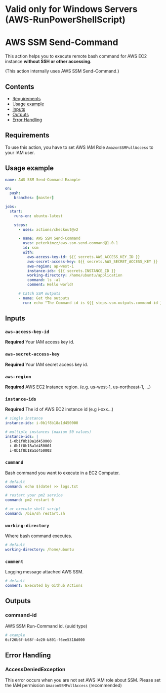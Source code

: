 # Valid only for Windows Servers (AWS-RunPowerShellScript)

# AWS SSM Send-Command

This action helps you to execute remote bash command for AWS EC2 instance **without SSH or other accessing**. 

(This action internally uses AWS SSM Send-Command.)

## Contents
- [Requirements](#Requirements)
- [Usage example](#Usage-example)
- [Inputs](#Inputs)
- [Outputs](#Outputs)
- [Error Handling](#Error-Handling)

## Requirements

To use this action, you have to set AWS IAM Role `AmazonSSMFullAccess` to your IAM user.

## Usage example

```yml
name: AWS SSM Send-Command Example

on:
  push:
    branches: [master]

jobs:
  start:
    runs-on: ubuntu-latest

    steps:
      - uses: actions/checkout@v2

      - name: AWS SSM Send-Command
        uses: peterkimzz/aws-ssm-send-command@1.0.1
        id: ssm
        with:
          aws-access-key-id: ${{ secrets.AWS_ACCESS_KEY_ID }}
          aws-secret-access-key: ${{ secrets.AWS_SECRET_ACCESS_KEY }}
          aws-region: ap-west-1
          instance-ids: ${{ secrets.INSTANCE_ID }}
          working-directory: /home/ubuntu/application
          command: ls -al
          comment: Hello world!

      # Catch SSM outputs
      - name: Get the outputs
        run: echo "The Command id is ${{ steps.ssm.outputs.command-id }}"
```


## Inputs

### `aws-access-key-id`
**Required** Your IAM access key id.

### `aws-secret-access-key`
**Required** Your IAM secret access key id.

### `aws-region`
**Required** AWS EC2 Instance region. (e.g. us-west-1, us-northeast-1, ...)

### `instance-ids`
**Required** The id of AWS EC2 instance id (e.g i-xxx...)

```yml
# single instance
instance-ids: i-0b1f8b18a1d450000

# multiple instances (maxium 50 values)
instance-ids: | 
  i-0b1f8b18a1d450000
  i-0b1f8b18a1d450001
  i-0b1f8b18a1d450002
```


### `command`
Bash command you want to execute in a EC2 Computer.

```yml
# default 
command: echo $(date) >> logs.txt

# restart your pm2 service
command: pm2 restart 0

# or execute shell script
command: /bin/sh restart.sh
```

### `working-directory`
Where bash command executes.

```yml
# default
working-directory: /home/ubuntu
```

### `comment`

Logging message attached AWS SSM.

```yml
# default
comment: Executed by Github Actions
```


## Outputs

### command-id
AWS SSM Run-Command id. (uuid type)

``` bash
# example
6cf26b6f-b68f-4e20-b801-f6ee5318d000
```

## Error Handling

### AccessDeniedException

This error occurs when you are not set AWS IAM role about SSM. Please set the IAM permission `AmazonSSMFullAccess` (recommended)
